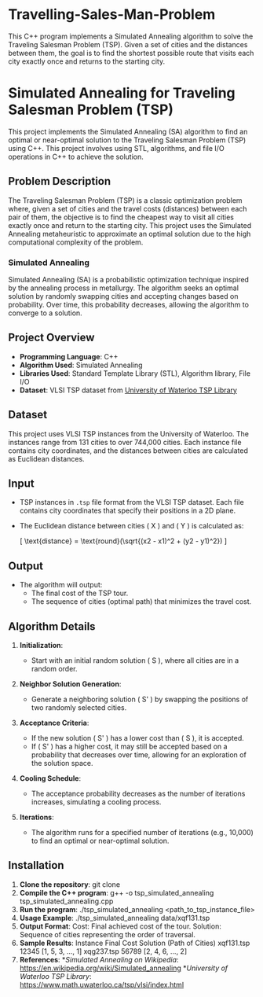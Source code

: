 # Travelling-Sales-Man-Problem
This C++ program implements a Simulated Annealing algorithm to solve the Traveling Salesman Problem (TSP). Given a set of cities and the distances between them, the goal is to find the shortest possible route that visits each city exactly once and returns to the starting city.
# Simulated Annealing for Traveling Salesman Problem (TSP)

This project implements the Simulated Annealing (SA) algorithm to find an optimal or near-optimal solution to the Traveling Salesman Problem (TSP) using C++. This project involves using STL, algorithms, and file I/O operations in C++ to achieve the solution.

## Problem Description

The Traveling Salesman Problem (TSP) is a classic optimization problem where, given a set of cities and the travel costs (distances) between each pair of them, the objective is to find the cheapest way to visit all cities exactly once and return to the starting city. This project uses the Simulated Annealing metaheuristic to approximate an optimal solution due to the high computational complexity of the problem.

### Simulated Annealing

Simulated Annealing (SA) is a probabilistic optimization technique inspired by the annealing process in metallurgy. The algorithm seeks an optimal solution by randomly swapping cities and accepting changes based on probability. Over time, this probability decreases, allowing the algorithm to converge to a solution.

## Project Overview

- **Programming Language**: C++
- **Algorithm Used**: Simulated Annealing
- **Libraries Used**: Standard Template Library (STL), Algorithm library, File I/O
- **Dataset**: VLSI TSP dataset from [University of Waterloo TSP Library](http://www.math.uwaterloo.ca/tsp/vlsi/index.html)

## Dataset

This project uses VLSI TSP instances from the University of Waterloo. The instances range from 131 cities to over 744,000 cities. Each instance file contains city coordinates, and the distances between cities are calculated as Euclidean distances.

## Input

- TSP instances in `.tsp` file format from the VLSI TSP dataset. Each file contains city coordinates that specify their positions in a 2D plane.
- The Euclidean distance between cities \( X \) and \( Y \) is calculated as:
  
  \[
  \text{distance} = \text{round}(\sqrt{(x2 - x1)^2 + (y2 - y1)^2})
  \]

## Output

- The algorithm will output:
  - The final cost of the TSP tour.
  - The sequence of cities (optimal path) that minimizes the travel cost.

## Algorithm Details

1. **Initialization**:
   - Start with an initial random solution \( S \), where all cities are in a random order.

2. **Neighbor Solution Generation**:
   - Generate a neighboring solution \( S' \) by swapping the positions of two randomly selected cities.

3. **Acceptance Criteria**:
   - If the new solution \( S' \) has a lower cost than \( S \), it is accepted.
   - If \( S' \) has a higher cost, it may still be accepted based on a probability that decreases over time, allowing for an exploration of the solution space.

4. **Cooling Schedule**:
   - The acceptance probability decreases as the number of iterations increases, simulating a cooling process.

5. **Iterations**:
   - The algorithm runs for a specified number of iterations (e.g., 10,000) to find an optimal or near-optimal solution.

## Installation

1. **Clone the repository**:
   git clone
2. **Compile the C++ program**:
   g++ -o tsp_simulated_annealing tsp_simulated_annealing.cpp
3. **Run the program**:
   ./tsp_simulated_annealing <path_to_tsp_instance_file>
4. **Usage Example**:
   ./tsp_simulated_annealing data/xqf131.tsp
5. **Output Format**:
   Cost: Final achieved cost of the tour.
   Solution: Sequence of cities representing the order of traversal.
6. **Sample Results**:
  Instance	Final Cost	Solution (Path of Cities)
  xqf131.tsp	12345	[1, 5, 3, ..., 1]
  xqg237.tsp	56789	[2, 4, 6, ..., 2]
7. **References**:
   **Simulated Annealing on Wikipedia*: https://en.wikipedia.org/wiki/Simulated_annealing
   **University of Waterloo TSP Library*: https://www.math.uwaterloo.ca/tsp/vlsi/index.html


